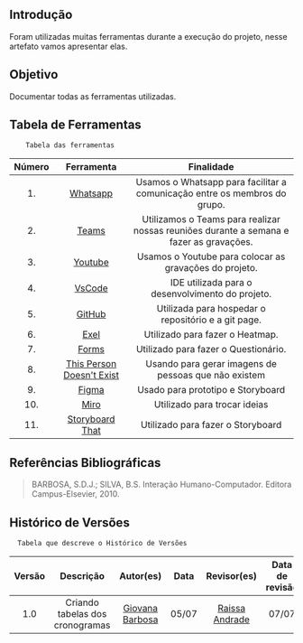 ## Introdução
Foram utilizadas muitas ferramentas durante a execução do projeto, nesse artefato vamos apresentar elas.

## Objetivo
Documentar todas as ferramentas utilizadas.

## Tabela de Ferramentas

        Tabela das ferramentas
        
|Número| Ferramenta | Finalidade |
|:-----: | :-------: | :---------: |
| 1. |  [Whatsapp](https://raw.githubusercontent.com/gui-bus/TechIcons/70f9ca213e35be00f41c0350d77c238c999db688/Dark/Whatsapp.svg) | Usamos o Whatsapp para facilitar a comunicação entre os membros do grupo. |
| 2. | [Teams](https://raw.githubusercontent.com/gui-bus/TechIcons/70f9ca213e35be00f41c0350d77c238c999db688/Dark/Teams.svg) | Utilizamos o Teams para realizar nossas reuniões durante a semana e fazer as gravações. |
| 3.|  [Youtube](https://raw.githubusercontent.com/gui-bus/TechIcons/70f9ca213e35be00f41c0350d77c238c999db688/Dark/Youtube.svg) | Usamos o Youtube para colocar as gravações do projeto.|
| 4.| [VsCode](https://raw.githubusercontent.com/gui-bus/TechIcons/70f9ca213e35be00f41c0350d77c238c999db688/Dark/VSCode.svg) | IDE utilizada para o desenvolvimento do projeto.|
| 5.| [GitHub](https://raw.githubusercontent.com/gui-bus/TechIcons/70f9ca213e35be00f41c0350d77c238c999db688/Dark/Github.svg) | Utilizada para hospedar o repositório e a git page.  |
| 6.| [Exel](https://raw.githubusercontent.com/gui-bus/TechIcons/70f9ca213e35be00f41c0350d77c238c999db688/Dark/Excel.svg) | Utilizado para fazer o Heatmap.  |
| 7.|  [Forms](https://cdn-icons-png.flaticon.com/128/2991/2991110.png) | Utilizado para fazer o Questionário.  |
| 8.| [This Person Doesn't Exist](../assets/planejamento/thispersondoesntexist.png)| Usando para gerar imagens de pessoas que não existem |
| 9.|[Figma](../assets/planejamento/figma.png)| Usado para prototipo e Storyboard|
| 10.|[Miro](../assets/planejamento/miro.png)|Utilizado para trocar ideias|
| 11.|[Storyboard That](../assets/planejamento/storyboardthat.png)|Utilizado para fazer o Storyboard|

## Referências Bibliográficas
> BARBOSA, S.D.J.; SILVA, B.S. Interação Humano-Computador. Editora Campus-Elsevier, 2010.

## Histórico de Versões
      Tabela que descreve o Histórico de Versões

|     Versão       |     Descrição      |      Autor(es)      | Data           |  Revisor(es)          |Data de revisão|
| :----------------------------------------------------------: | :-------------------------------: | :-------------------------------------------------: | :-------------------------------: |  :-------------------------------: | :-------------------------------: |
| 1.0 | Criando tabelas dos cronogramas|[Giovana Barbosa](https://github.com/gio221) | 05/07| [Raissa Andrade](https://github.com/RaissaAndradeS) | 07/07